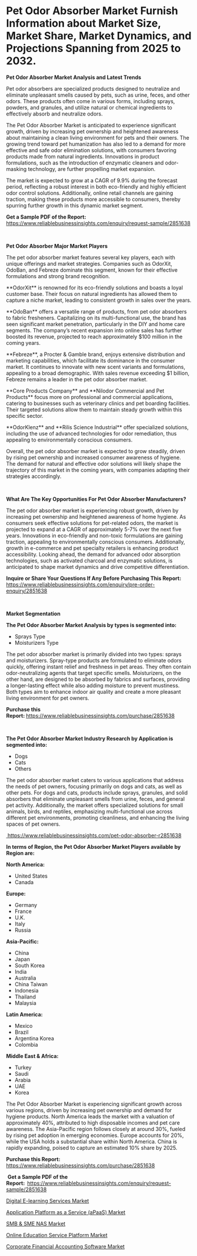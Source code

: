 <p><h1>Pet Odor Absorber Market Furnish Information about Market Size, Market Share, Market Dynamics, and Projections Spanning from 2025 to 2032.</h1></p><p><strong>Pet Odor Absorber Market Analysis and Latest Trends</strong></p>
<p><p>Pet odor absorbers are specialized products designed to neutralize and eliminate unpleasant smells caused by pets, such as urine, feces, and other odors. These products often come in various forms, including sprays, powders, and granules, and utilize natural or chemical ingredients to effectively absorb and neutralize odors.</p><p>The Pet Odor Absorber Market is anticipated to experience significant growth, driven by increasing pet ownership and heightened awareness about maintaining a clean living environment for pets and their owners. The growing trend toward pet humanization has also led to a demand for more effective and safe odor elimination solutions, with consumers favoring products made from natural ingredients. Innovations in product formulations, such as the introduction of enzymatic cleaners and odor-masking technology, are further propelling market expansion.</p><p>The market is expected to grow at a CAGR of 9.9% during the forecast period, reflecting a robust interest in both eco-friendly and highly efficient odor control solutions. Additionally, online retail channels are gaining traction, making these products more accessible to consumers, thereby spurring further growth in this dynamic market segment.</p></p>
<p><strong>Get a Sample PDF of the Report:&nbsp;</strong> <a href="https://www.reliablebusinessinsights.com/enquiry/request-sample/2851638?utm_campaign=1119&utm_medium=2&utm_source=Github&utm_content=ia&utm_term=11032025&utm_id=pet-odor-absorber">https://www.reliablebusinessinsights.com/enquiry/request-sample/2851638</a></p>
<p>&nbsp;</p>
<p><strong>Pet Odor Absorber Major Market Players</strong></p>
<p><p>The pet odor absorber market features several key players, each with unique offerings and market strategies. Companies such as OdorXit, OdoBan, and Febreze dominate this segment, known for their effective formulations and strong brand recognition.</p><p>**OdorXit** is renowned for its eco-friendly solutions and boasts a loyal customer base. Their focus on natural ingredients has allowed them to capture a niche market, leading to consistent growth in sales over the years.</p><p>**OdoBan** offers a versatile range of products, from pet odor absorbers to fabric fresheners. Capitalizing on its multi-functional use, the brand has seen significant market penetration, particularly in the DIY and home care segments. The company’s recent expansion into online sales has further boosted its revenue, projected to reach approximately $100 million in the coming years.</p><p>**Febreze**, a Procter & Gamble brand, enjoys extensive distribution and marketing capabilities, which facilitate its dominance in the consumer market. It continues to innovate with new scent variants and formulations, appealing to a broad demographic. With sales revenue exceeding $1 billion, Febreze remains a leader in the pet odor absorber market.</p><p>**Core Products Company** and **Nilodor Commercial and Pet Products** focus more on professional and commercial applications, catering to businesses such as veterinary clinics and pet boarding facilities. Their targeted solutions allow them to maintain steady growth within this specific sector.</p><p>**OdorKlenz** and **Rilis Science Industrial** offer specialized solutions, including the use of advanced technologies for odor remediation, thus appealing to environmentally conscious consumers.</p><p>Overall, the pet odor absorber market is expected to grow steadily, driven by rising pet ownership and increased consumer awareness of hygiene. The demand for natural and effective odor solutions will likely shape the trajectory of this market in the coming years, with companies adapting their strategies accordingly.</p></p>
<p>&nbsp;</p>
<p><strong>What Are The Key Opportunities For Pet Odor Absorber Manufacturers?</strong></p>
<p><p>The pet odor absorber market is experiencing robust growth, driven by increasing pet ownership and heightened awareness of home hygiene. As consumers seek effective solutions for pet-related odors, the market is projected to expand at a CAGR of approximately 5-7% over the next five years. Innovations in eco-friendly and non-toxic formulations are gaining traction, appealing to environmentally conscious consumers. Additionally, growth in e-commerce and pet specialty retailers is enhancing product accessibility. Looking ahead, the demand for advanced odor absorption technologies, such as activated charcoal and enzymatic solutions, is anticipated to shape market dynamics and drive competitive differentiation.</p></p>
<p><strong>Inquire or Share Your Questions If Any Before Purchasing This Report:</strong> <a href="https://www.reliablebusinessinsights.com/enquiry/pre-order-enquiry/2851638?utm_campaign=1119&utm_medium=2&utm_source=Github&utm_content=ia&utm_term=11032025&utm_id=pet-odor-absorber">https://www.reliablebusinessinsights.com/enquiry/pre-order-enquiry/2851638</a></p>
<p>&nbsp;</p>
<p><strong>Market Segmentation</strong></p>
<p><strong>The Pet Odor Absorber Market Analysis by types is segmented into:</strong></p>
<p><ul><li>Sprays Type</li><li>Moisturizers Type</li></ul></p>
<p><p>The pet odor absorber market is primarily divided into two types: sprays and moisturizers. Spray-type products are formulated to eliminate odors quickly, offering instant relief and freshness in pet areas. They often contain odor-neutralizing agents that target specific smells. Moisturizers, on the other hand, are designed to be absorbed by fabrics and surfaces, providing a longer-lasting effect while also adding moisture to prevent mustiness. Both types aim to enhance indoor air quality and create a more pleasant living environment for pet owners.</p></p>
<p><strong>Purchase this Report:&nbsp;</strong><a href="https://www.reliablebusinessinsights.com/purchase/2851638?utm_campaign=1119&utm_medium=2&utm_source=Github&utm_content=ia&utm_term=11032025&utm_id=pet-odor-absorber">https://www.reliablebusinessinsights.com/purchase/2851638</a></p>
<p>&nbsp;</p>
<p><strong>The Pet Odor Absorber Market Industry Research by Application is segmented into:</strong></p>
<p><ul><li>Dogs</li><li>Cats</li><li>Others</li></ul></p>
<p><p>The pet odor absorber market caters to various applications that address the needs of pet owners, focusing primarily on dogs and cats, as well as other pets. For dogs and cats, products include sprays, granules, and solid absorbers that eliminate unpleasant smells from urine, feces, and general pet activity. Additionally, the market offers specialized solutions for small animals, birds, and reptiles, emphasizing multi-functional use across different pet environments, promoting cleanliness, and enhancing the living spaces of pet owners.</p></p>
<p><a href="https://www.reliablebusinessinsights.com/pet-odor-absorber-r2851638?utm_campaign=1119&utm_medium=2&utm_source=Github&utm_content=ia&utm_term=11032025&utm_id=pet-odor-absorber">&nbsp;https://www.reliablebusinessinsights.com/pet-odor-absorber-r2851638</a></p>
<p><strong>In terms of Region, the Pet Odor Absorber Market Players available by Region are:</strong></p>
<p>
    <p> <strong> North America: </strong>
        <ul>
            <li>United States</li>
            <li>Canada</li>
        </ul>
        </p> 
    <p> <strong> Europe: </strong>
        <ul>
            <li>Germany</li>
            <li>France</li>
            <li>U.K.</li>
            <li>Italy</li>
            <li>Russia</li>
        </ul>
        </p> 
    <p> <strong> Asia-Pacific: </strong>
        <ul>
            <li>China</li>
            <li>Japan</li>
            <li>South Korea</li>
            <li>India</li>
            <li>Australia</li>
            <li>China Taiwan</li>
            <li>Indonesia</li>
            <li>Thailand</li>
            <li>Malaysia</li>
        </ul>
        </p> 
    <p> <strong> Latin America: </strong>
        <ul>
            <li>Mexico</li>
            <li>Brazil</li>
            <li>Argentina Korea</li>
            <li>Colombia</li>
        </ul>
        </p> 
    <p> <strong> Middle East & Africa: </strong>
        <ul>
            <li>Turkey</li>
            <li>Saudi</li>
            <li>Arabia</li>
            <li>UAE</li>
            <li>Korea</li>
        </ul>
    </p>
    </p>
<p><p>The Pet Odor Absorber Market is experiencing significant growth across various regions, driven by increasing pet ownership and demand for hygiene products. North America leads the market with a valuation of approximately 40%, attributed to high disposable incomes and pet care awareness. The Asia-Pacific region follows closely at around 30%, fueled by rising pet adoption in emerging economies. Europe accounts for 20%, while the USA holds a substantial share within North America. China is rapidly expanding, poised to capture an estimated 10% share by 2025.</p></p>
<p><strong>Purchase this Report: </strong><a href="https://www.reliablebusinessinsights.com/purchase/2851638?utm_campaign=1119&utm_medium=2&utm_source=Github&utm_content=ia&utm_term=11032025&utm_id=pet-odor-absorber">https://www.reliablebusinessinsights.com/purchase/2851638</a></p>
<p>&nbsp;<strong>Get a Sample PDF of the Report:&nbsp;&nbsp;</strong><a href="https://www.reliablebusinessinsights.com/enquiry/request-sample/2851638?utm_campaign=1119&utm_medium=2&utm_source=Github&utm_content=ia&utm_term=11032025&utm_id=pet-odor-absorber">https://www.reliablebusinessinsights.com/enquiry/request-sample/2851638</a></p>
<p><strong></strong></p>
<p><p><a href="https://github.com/abantolemox08/Market-Research-Report-List-1/blob/main/digital-e-learning-services-market.md?utm_campaign=1119&utm_medium=2&utm_source=Github&utm_content=ia&utm_term=11032025&utm_id=pet-odor-absorber">Digital E-learning Services Market</a></p><p><a href="https://github.com/suleimannichelle7/Market-Research-Report-List-1/blob/main/application-platform-as-a-service-apaas-market.md?utm_campaign=1119&utm_medium=2&utm_source=Github&utm_content=ia&utm_term=11032025&utm_id=pet-odor-absorber">Application Platform as a Service (aPaaS) Market</a></p><p><a href="https://github.com/krinerstormy331/Market-Research-Report-List-1/blob/main/smb-sme-nas-market.md?utm_campaign=1119&utm_medium=2&utm_source=Github&utm_content=ia&utm_term=11032025&utm_id=pet-odor-absorber">SMB & SME NAS Market</a></p><p><a href="https://github.com/dolorespeddico90/Market-Research-Report-List-1/blob/main/online-education-service-platform-market.md?utm_campaign=1119&utm_medium=2&utm_source=Github&utm_content=ia&utm_term=11032025&utm_id=pet-odor-absorber">Online Education Service Platform Market</a></p><p><a href="https://github.com/raffadongraffadong/Market-Research-Report-List-1/blob/main/corporate-financial-accounting-software-market.md?utm_campaign=1119&utm_medium=2&utm_source=Github&utm_content=ia&utm_term=11032025&utm_id=pet-odor-absorber">Corporate Financial Accounting Software Market</a></p></p>